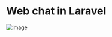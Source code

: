 # Web chat in Laravel

![image](https://user-images.githubusercontent.com/35381863/164433082-aa040780-2950-4157-9e3f-0c3334aaf7df.png)

